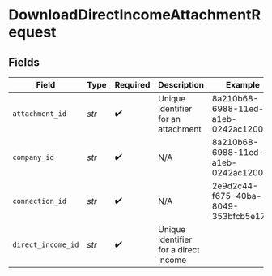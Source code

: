 # DownloadDirectIncomeAttachmentRequest


## Fields

| Field                                 | Type                                  | Required                              | Description                           | Example                               |
| ------------------------------------- | ------------------------------------- | ------------------------------------- | ------------------------------------- | ------------------------------------- |
| `attachment_id`                       | *str*                                 | :heavy_check_mark:                    | Unique identifier for an attachment   | 8a210b68-6988-11ed-a1eb-0242ac120002  |
| `company_id`                          | *str*                                 | :heavy_check_mark:                    | N/A                                   | 8a210b68-6988-11ed-a1eb-0242ac120002  |
| `connection_id`                       | *str*                                 | :heavy_check_mark:                    | N/A                                   | 2e9d2c44-f675-40ba-8049-353bfcb5e171  |
| `direct_income_id`                    | *str*                                 | :heavy_check_mark:                    | Unique identifier for a direct income |                                       |